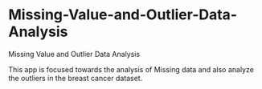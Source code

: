 # Missing-Value-and-Outlier-Data-Analysis
Missing Value and Outlier Data Analysis

This app is focused towards the analysis of Missing data and also analyze the outliers in the breast cancer dataset.
